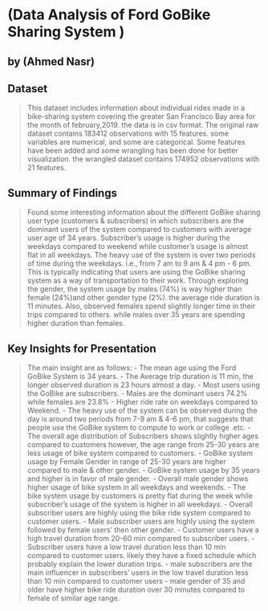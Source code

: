 # (Data Analysis of Ford GoBike Sharing System )
## by (Ahmed Nasr)


## Dataset

> This dataset includes information about individual rides made in a bike-sharing system covering the greater San Francisco Bay area for the month of february,2019. the data is in csv format. The original raw dataset contains 183412 observations with 15 features. some variables are numerical, and some are categorical. Some features have been added and some wrangling has been done for better visualization. the wrangled dataset contains 174952 observations with 21 features.

## Summary of Findings

> Found some interesting information about the different GoBike sharing user type  (customers & subscribers) in which subscribers are the dominant users of the system compared to customers with average user age of 34 years. Subscriber’s usage is higher during the weekdays compared to weekend while customer’s usage is almost flat in all weekdays. The heavy use of the system is over two periods of time during the weekdays. i.e., from 7 am to 9 am & 4 pm - 6 pm. This is typically indicating that users are using the GoBike sharing system as a way of transportation to their work. Through exploring the gender, the system usage by males (74%) is way higher than female (24%)and other gender type (2%).
the average ride duration is 11 minutes. Also, observed females spend slightly longer time in their trips compared to others. while males over 35 years are spending higher duration than females.


## Key Insights for Presentation

> The main insight are as follows:
    - The mean age using the Ford GoBike System is 34 years.
    - The Average trip duration is 11 min, the longer observed duration is 23 hours almost a day.
    - Most users using the GoBike are subscribers.
    - Males are the dominant users 74.2% while females are 23.8%
    - Higher ride rate on weekdays compared to Weekend.
    - The heavy use of the system can be observed during the day is around two periods from 7-9 am & 4-6 pm, that suggests that people use the GoBike system to compute to work or college .etc.
    - The overall age distribution of Subscribers shows slightly higher ages compared to customers however, the age range from 25-30 years are less usage of bike system compared to customers.
    - GoBike system usage by Female Gender in range of 25-30 years are higher compared to male & other gender.
    - GoBike system usage by 35 years and higher is in favor of male gender.
    - Overall male gender shows higher usage of bike system in all weekdays and weekends.
    - The bike system usage by customers is pretty flat during the week while subscriber’s usage of the system is higher in all weekdays.
    - Overall subscriber users are highly using the bike ride system compared to customer users.
    - Male subscriber users are highly using the system followed by female users’ then other gender.
    - Customer users have a high travel duration from 20-60 min compared to subscriber users.
    - Subscriber users have a low travel duration less than 10 min compared to customer users. likely they have a fixed schedule which probably explain the lower duration trips.
    - male subscribers are the main influencer in subscribers’ users in the low travel duration less than 10 min compared to customer users
    - male gender of 35 and older have higher bike ride duration over 30 minutes compared to female of similar age range.
